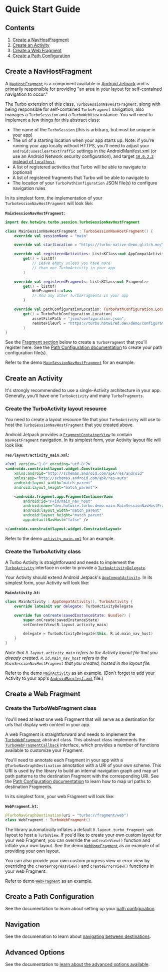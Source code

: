 # Quick Start Guide

## Contents

1. [Create a NavHostFragment](#create-a-navhostfragment)
1. [Create an Activity](#create-an-activity)
1. [Create a Web Fragment](#create-a-web-fragment)
1. [Create a Path Configuration](#create-a-path-configuration)

## Create a NavHostFragment

A [`NavHostFragment`](https://developer.android.com/reference/androidx/navigation/fragment/NavHostFragment) is a component available in [Android Jetpack](https://developer.android.com/jetpack) and is primarily responsible for providing "an area in your layout for self-contained navigation to occur."

The Turbo extension of this class, `TurboSessionNavHostFragment`, along with being responsible for self-contained `TurboFragment` navigation, also manages a `TurboSesssion` and a `TurboWebView` instance. You will need to implement a few things for this abstract class:

- The name of the `TurboSession` (this is arbitrary, but must be unique in your app)
- The url of a starting location when your app starts up. Note: if you're running your app locally without HTTPS, you'll need to adjust your `android:usesCleartextTraffic` settings in the AndroidManifest.xml (or use an Android Network security configuration), and target [`10.0.2.2` instead of `localhost`](https://developer.android.com/studio/run/emulator-networking).
- A list of registered activities that Turbo will be able to navigate to (optional)
- A list of registered fragments that Turbo will be able to navigate to
- The location of your `TurboPathConfiguration` JSON file(s) to configure navigation rules

In its simplest form, the implementation of your `TurboSessionNavHostFragment` will look like:

**`MainSessionNavHostFragment`:**

```kotlin
import dev.hotwire.turbo.session.TurboSessionNavHostFragment

class MainSessionNavHostFragment : TurboSessionNavHostFragment() {
    override val sessionName = "main"

    override val startLocation = "https://turbo-native-demo.glitch.me/"

    override val registeredActivities: List<KClass<out AppCompatActivity>>
        get() = listOf(
            // Leave empty unless you have more
            // than one TurboActivity in your app
        )

    override val registeredFragments: List<KClass<out Fragment>>
        get() = listOf(
            WebFragment::class
            // And any other TurboFragments in your app
        )

    override val pathConfigurationLocation: TurboPathConfiguration.Location
        get() = TurboPathConfiguration.Location(
            assetFilePath = "json/configuration.json",
            remoteFileUrl = "https://turbo.hotwired.dev/demo/configurations/android-v1.json"
        )
}
```

See the [Fragment section](#create-a-web-fragment) below to create a `TurboFragment` that you'll register here. See the [Path Configuration documentation](PATH-CONFIGURATION.md) to create your path configuration file(s).

Refer to the demo [`MainSessionNavHostFragment`](../demo/src/main/kotlin/dev/hotwire/turbo/demo/main/MainSessionNavHostFragment.kt) for an example.

## Create an Activity

It's strongly recommended to use a single-Activity architecture in your app. Generally, you'll have one `TurboActivity` and many `TurboFragments`.

### Create the TurboActivity layout resource

You need to create a layout resource file that your `TurboActivity` will use to host the `TurboSessionNavHostFragment` that you created above.

Android Jetpack provides a [`FragmentContainerView`](https://developer.android.com/reference/androidx/fragment/app/FragmentContainerView) to contain `NavHostFragment` navigation. In its simplest form, your Activity layout file will look like:

**`res/layout/activity_main.xml`:**

```xml
<?xml version="1.0" encoding="utf-8"?>
<androidx.constraintlayout.widget.ConstraintLayout
    xmlns:android="http://schemas.android.com/apk/res/android"
    xmlns:app="http://schemas.android.com/apk/res-auto"
    android:layout_width="match_parent"
    android:layout_height="match_parent">

    <androidx.fragment.app.FragmentContainerView
        android:id="@+id/main_nav_host"
        android:name="dev.hotwire.turbo.demo.main.MainSessionNavHostFragment"
        android:layout_width="match_parent"
        android:layout_height="match_parent"
        app:defaultNavHost="false" />

</androidx.constraintlayout.widget.ConstraintLayout>
```

Refer to the demo [`activity_main.xml`](../demo/src/main/res/layout/activity_main.xml) for an example.

### Create the TurboActivity class

A Turbo Activity is straightforward and needs to implement the [`TurboActivity`](../turbo/src/main/kotlin/dev/hotwire/turbo/activities/TurboActivity.kt) interface in order to provide a [`TurboActivityDelegate`](../turbo/src/main/kotlin/dev/hotwire/turbo/delegates/TurboActivityDelegate.kt).

Your Activity should extend Android Jetpack's [`AppCompatActivity`](https://developer.android.com/reference/androidx/appcompat/app/AppCompatActivity). In its simplest form, your Activity will look like:

**`MainActivity.kt`:**

```kotlin
class MainActivity : AppCompatActivity(), TurboActivity {
    override lateinit var delegate: TurboActivityDelegate

    override fun onCreate(savedInstanceState: Bundle?) {
        super.onCreate(savedInstanceState)
        setContentView(R.layout.activity_main)

        delegate = TurboActivityDelegate(this, R.id.main_nav_host)
    }
}
```

_Note that `R.layout.activity_main` refers to the Activity layout file that you already created. `R.id.main_nav_host` refers to the `MainSessionNavHostFragment` that you created, hosted in the layout file._

Refer to the demo [`MainActivity`](../demo/src/main/kotlin/dev/hotwire/turbo/demo/main/MainActivity.kt) as an example. (Don't forget to add your Activity to your app's [`AndroidManifest.xml`](../demo/src/main/AndroidManifest.xml) file.)

## Create a Web Fragment

### Create the TurboWebFragment class

You'll need at least one web Fragment that will serve as a destination for urls that display web content in your app.

A web Fragment is straightforward and needs to implement the [`TurboWebFragment`](../turbo/src/main/kotlin/dev/hotwire/turbo/fragments/TurboWebFragment.kt) abstract class. This abstract class implements the [`TurboWebFragmentCallback`](../turbo/src/main/kotlin/dev/hotwire/turbo/fragments/TurboWebFragmentCallback.kt) interface, which provides a number of functions available to customize your Fragment.

You'll need to annotate each Fragment in your app with a `@TurboNavGraphDestination` annotation with a URI of your own scheme. This URI is used by the library to build an internal navigation graph and map url path patterns to the destination Fragment with the corresponding URI. See the [Path Configuration documentation](PATH-CONFIGURATION.md) to learn how to map url paths to destination Fragments.

In its simplest form, your web Fragment will look like:

**`WebFragment.kt`:**

```kotlin
@TurboNavGraphDestination(uri = "turbo://fragment/web")
class WebFragment : TurboWebFragment()
```

The library automatically inflates a default `R.layout.turbo_fragment_web` layout to host a `TurboView`. If you'd like to create your own custom layout for your web Fragment, you can override the `onCreateView()` function and inflate your own layout. See the demo [`WebHomeFragment`](../demo/src/main/kotlin/dev/hotwire/turbo/demo/features/web/WebHomeFragment.kt) as an example of of providing your own layout.

You can also provide your own custom progress view or error view by overriding the `createProgressView()` and `createErrorView()` functions in your web Fragment.

Refer to demo [`WebFragment`](../demo/src/main/kotlin/dev/hotwire/turbo/demo/features/web/WebFragment.kt) as an example.

## Create a Path Configuration

See the documentation to learn about setting up your [path configuration](PATH-CONFIGURATION.md)

## Navigation

See the documenation to learn about [navigating between destinations](NAVIGATION.md).

## Advanced Options

See the documentation to [learn about the advanced options available](ADVANCED-OPTIONS.md).

